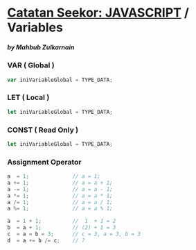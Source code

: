 # [Catatan Seekor: **JAVASCRIPT**](https://github.com/mahbubzulkarnain/catatan-seekor-javascript) / Variables
##### by Mahbub Zulkarnain

### VAR ( Global )
```javascript
var iniVariableGlobal = TYPE_DATA;
```

### LET ( Local )
```javascript
let iniVariableGlobal = TYPE_DATA;
```

### CONST ( Read Only )
```javascript
let iniVariableGlobal = TYPE_DATA;
```

### Assignment Operator
```javascript
a  = 1;              // a = 1;
a += 1;              // a = a + 1;
a -= 1;              // a = a - 1;
a *= 1;              // a = a * 1;
a /= 1;              // a = a / 1;
a %= 1;              // a = a % 1;
```
```javascript
a  = 1 + 1;          //  1  + 1 = 2
b  = a + 1;          // (2) + 1 = 3
c  = a = b = 3;      // c = 3, a = 3, b = 3
d  = a += b /= c;    // ? 
```
